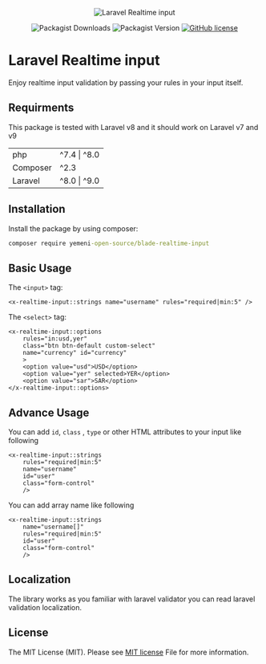 <div style="text-align: center;">

![Laravel Realtime input](https://banners.beyondco.de/Blade%20Realtime%20Input%20Validation.jpeg?theme=light&packageManager=composer+require&packageName=https%3A%2F%2Fgithub.com%2FYemeni-Open-Source%2Fblade-realtime-input&pattern=architect&style=style_1&description=Enjoy+realtime+input+validation+by+passing+your+rules+in+your+input+itself.&md=1&showWatermark=1&fontSize=100px&images=https%3A%2F%2Flaravel.com%2Fimg%2Flogomark.min.svg)

![Packagist Downloads](https://img.shields.io/packagist/dt/yemeni-open-source/blade-realtime-input?color=blue&label=Downloads&logo=packagist&logoColor=white)
![Packagist Version](https://img.shields.io/packagist/v/yemeni-open-source/blade-realtime-input?color=green&label=Version&logo=laravel&logoColor=white)
[![GitHub license](https://img.shields.io/github/license/yemeni-open-source/blade-realtime-input)](https://github.com/Yemeni-Open-Source/blade-realtime-input/blob/father/LICENSE)
</div>

# Laravel Realtime input

Enjoy realtime input validation by passing your rules in your input itself.

## Requirments

This package is tested with Laravel v8 and it should work on Laravel v7 and v9

|||
|-|-|
|php| ^7.4 &#124; ^8.0| &#124; ^8.1
|Composer| ^2.3|
|Laravel| ^8.0 &#124; ^9.0|

## Installation

Install the package by using composer:

```bat
composer require yemeni-open-source/blade-realtime-input
```

## Basic Usage

The `<input>` tag:

```blade
<x-realtime-input::strings name="username" rules="required|min:5" />
```

The `<select>` tag:

```blade
<x-realtime-input::options 
    rules="in:usd,yer"
    class="btn btn-default custom-select"
    name="currency" id="currency"
    >
    <option value="usd">USD</option>
    <option value="yer" selected>YER</option>
    <option value="sar">SAR</option>
</x-realtime-input::options>
```

## Advance Usage

You can add ```id```, ```class``` , ```type``` or other HTML attributes to your input like following

```blade
<x-realtime-input::strings
    rules="required|min:5"
    name="username"
    id="user"
    class="form-control"
    />
```

You can add array name like following

```blade
<x-realtime-input::strings
    name="username[]"
    rules="required|min:5"
    id="user"
    class="form-control"
    />
```

## Localization

The library works as you familiar with laravel validator you can read laravel validation localization.

## License

The MIT License (MIT). Please see [MIT license](LICENSE) File for more information.
